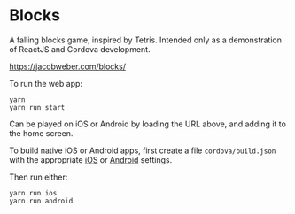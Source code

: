 # Blocks

A falling blocks game, inspired by Tetris. Intended only as a demonstration of ReactJS and Cordova development.

https://jacobweber.com/blocks/

To run the web app:
```
yarn
yarn run start
```

Can be played on iOS or Android by loading the URL above, and adding it to the home screen.

To build native iOS or Android apps, first create a file `cordova/build.json` with the appropriate [iOS](https://cordova.apache.org/docs/en/latest/guide/platforms/ios/#using-buildjson) or [Android](https://cordova.apache.org/docs/en/latest/guide/platforms/android/index.html#using-buildjson) settings.

Then run either:
```
yarn run ios
yarn run android
```